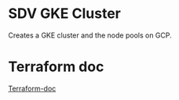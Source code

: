 # SDV GKE Cluster

Creates a GKE cluster and the node pools on GCP.


# Terraform doc

[Terraform-doc](terraform-doc.md)

